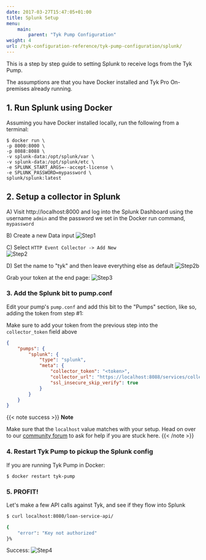 ```yaml
---
date: 2017-03-27T15:47:05+01:00
title: Splunk Setup
menu:
    main:
        parent: "Tyk Pump Configuration"
weight: 4 
url: /tyk-configuration-reference/tyk-pump-configuration/splunk/
---
```


This is a step by step guide to setting Splunk to receive logs from the Tyk Pump.

The assumptions are that you have Docker installed and Tyk Pro On-premises already running.

## 1.   Run Splunk using Docker
Assuming you have Docker installed locally, run the following from a terminal:

```{.copyWrapper}
$ docker run \
-p 8000:8000 \
-p 8088:8088 \
-v splunk-data:/opt/splunk/var \
-v splunk-data:/opt/splunk/etc \
-e SPLUNK_START_ARGS=--accept-license \
-e SPLUNK_PASSWORD=mypassword \
splunk/splunk:latest
```

## 2. Setup a collector in Splunk

A) Visit http://localhost:8000 and log into the Splunk Dashboard using the username `admin` and the password we set in the Docker run command, `mypassword`

B) Create a new Data input
![Step1](/img/pump/splunk_step1.png)

C) Select `HTTP Event Collector -> Add New`  
![Step2](/img/pump/splunk_step2.png)

D) Set the name to "tyk" and then leave everything else as default
![Step2b](/img/pump/splunk_step2b.png)

Grab your token at the end page:
![Step3](/img/pump/splunk_step3.png)

### 3. Add the Splunk bit to pump.conf

Edit your pump's `pump.conf` and add this bit to the "Pumps" section, like so, adding the token from step #1:

Make sure to add your token from the previous step into the `collector_token` field above

```json
{
    "pumps": {
        "splunk": {
            "type": "splunk",
            "meta": {
                "collector_token": "<token>",
                "collector_url": "https://localhost:8088/services/collector/event",
                "ssl_insecure_skip_verify": true
            }
        }
    }
}
```
{{< note success >}}
**Note**  

Make sure that the `localhost` value matches with your setup. Head on over to our [community forum](https://community.tyk.io/) to ask for help if you are stuck here.
{{< /note >}}


### 4. Restart Tyk Pump to pickup the Splunk config

If you are running Tyk Pump in Docker:

`$ docker restart tyk-pump`

### 5. PROFIT!

Let's make a few API calls against Tyk, and see if they flow into Splunk

```bash
$ curl localhost:8080/loan-service-api/

{
    "error": "Key not authorized"
}%
```

Success:
![Step4](/img/pump/splunk_step4.png)
